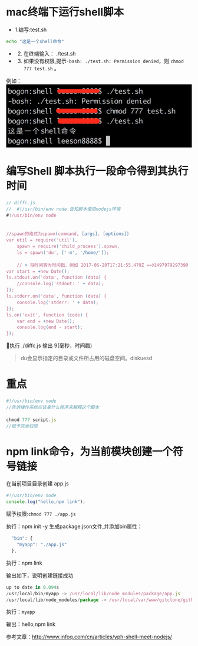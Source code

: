 # mac终端下运行shell脚本
- 1.编写:test.sh
```sh
echo "这是一个shell命令"
```
- 2.  在终端输入：  ./test.sh

- 3. 如果没有权限,提示`-bash: ./test.sh: Permission denied`，则 `chmod 777 test.sh` 。

例如：
<img src="./img/shell.png"/>

# 编写Shell 脚本执行一段命令得到其执行时间

```js
// diffc.js
//  #!/usr/bin/env node 告知脚本使用nodejs环境
#!/usr/bin/env node


//spawn的格式为spawn(command, [args], [options])
var util = require('util'),
    spawn = require('child_process').spawn,
    ls = spawn('du', ['-m', '/home/']);

    // + 将时间转为时间戳，例如 2017-06-20T17:21:55.479Z ==》1497979297390
var start = +new Date();
ls.stdout.on('data', function (data) {
    //console.log('stdout: ' + data);
});
ls.stderr.on('data', function (data) {
    console.log('stderr: ' + data);
});
ls.on('exit', function (code) {
    var end = +new Date();
    console.log(end - start);
});

```
执行 ./diffc.js 输出 9(毫秒，时间戳)


> du会显示指定的目录或文件所占用的磁盘空间。diskuesd



# 重点
```js
#!/usr/bin/env node
//告诉操作系统应该拿什么程序来解释这个脚本

chmod 777 script.js
//赋予完全权限

```


# npm link命令，为当前模块创建一个符号链接

在当前项目目录创建 app.js
```js
#!/usr/bin/env node
console.log("hello,npm link");
```

赋予权限:`chmod 777 ./app.js`

执行：npm init -y 生成package.json文件,并添加bin属性：

```js
  "bin": {
    "myapp": "./app.js"
  },
```

执行：npm link

输出如下，说明创建链接成功
```js
up to date in 0.094s
/usr/local/bin/myapp -> /usr/local/lib/node_modules/package/app.js
/usr/local/lib/node_modules/package -> /usr/local/var/www/gitclone/github-blog/code/node/package
```

执行：`myapp`

输出：hello,npm link






参考文章：http://www.infoq.com/cn/articles/yph-shell-meet-nodejs/